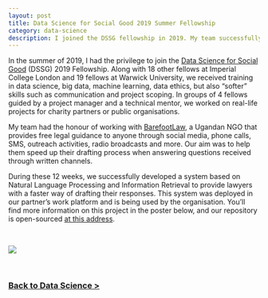```yaml
---
layout: post
title: Data Science for Social Good 2019 Summer Fellowship
category: data-science
description: I joined the DSSG fellowship in 2019. My team successfully developed a system based on NLP and Information Retrieval to provide BarefootLaw's lawyers with a faster way of drafting  their responses.
---
```



In the summer of 2019, I had the privilege to join the [Data Science for Social Good](https://www.dssgfellowship.org/) (DSSG) 2019 Fellowship. Along with 18 other fellows at Imperial College London and 19 fellows at Warwick University, we received training in data science, big data, machine learning, data ethics, but also “softer” skills such as communication and project scoping. In groups of 4 fellows guided by a project manager and a technical mentor, we worked on real-life projects for charity partners or public organisations.

My team had the honour of working with [BarefootLaw](https://barefootlaw.org/), a Ugandan NGO that provides free legal guidance to anyone through social media, phone calls, SMS, outreach activities, radio broadcasts and more. Our aim was to help them speed up their drafting process when answering questions received through written channels.

During these 12 weeks, we successfully developed a system based on Natural Language Processing and Information Retrieval to provide lawyers with a faster way of drafting  their responses. This system was deployed in our partner’s work platform and is being used by the organisation. You’ll find more information on this project in the poster below, and our repository is open-sourced [at this address](https://github.com/dssg/barefoot-winnie-public).

&nbsp; 

[<img src="../../../../../docs/assets/images/DSSG.png">](../../../../../docs/assets/images/DSSG.png)

&nbsp; 

### **[Back to Data Science >](../../../..//data-science/)**